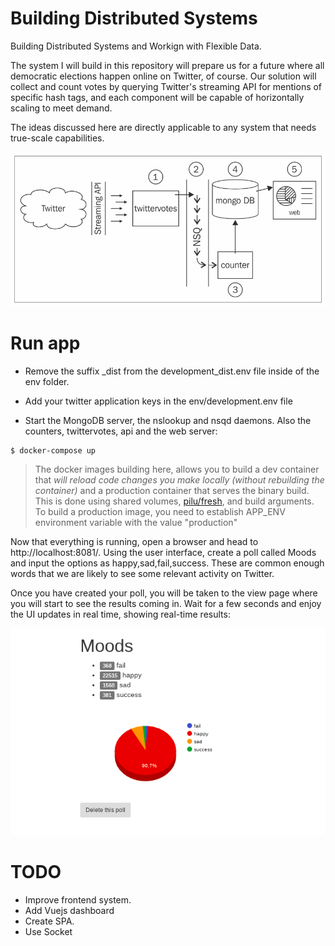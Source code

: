 # Building Distributed Systems

Building Distributed Systems and Workign with Flexible Data.


The system I will build in this repository will prepare us for a future where all democratic elections happen online on Twitter, of course. Our solution will collect and count votes by querying Twitter's streaming API for mentions of specific hash tags, and each component will be capable of horizontally scaling to meet demand.

The ideas discussed here are directly applicable to any system that needs true-scale capabilities.

![Basic overview of the system we are going to build](./docs/distributed-system.png)

# Run app

* Remove the suffix _dist from the development_dist.env file inside of the env folder.

* Add your twitter application keys in the env/development.env file

* Start the MongoDB server, the nslookup and nsqd daemons. Also the counters, twittervotes, api and the web server:

```sh
$ docker-compose up
```


> The docker images building here, allows you to build a dev container that
*will reload code changes you make locally (without rebuilding the container)*
and a production container that serves the binary build. This is done using shared volumes,
[pilu/fresh](https://github.com/pilu/fresh), and build arguments.
To build a production image, you need to establish APP_ENV environment variable with the value "production"



Now that everything is running, open a browser and head to http://localhost:8081/.
Using the user interface, create a poll called Moods and input the options as happy,sad,fail,success.
These are common enough words that we are likely to see some relevant activity on Twitter.


Once you have created your poll, you will be taken to the view page where you will start to see the results coming in.
Wait for a few seconds and enjoy the UI updates in real time, showing real-time results:

![Basic overview of the system we are going to build](./docs/poll-example.png)


# TODO
* Improve frontend system.
* Add Vuejs dashboard
* Create SPA.
* Use Socket